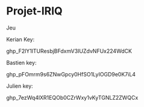 # Projet-IRIQ
Jeu

Kerian Key:

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

Bastien key:

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

Julien key:

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
